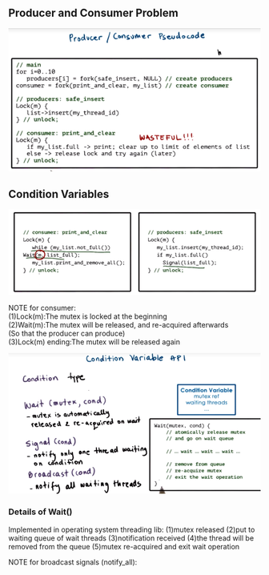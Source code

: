 ## Producer and Consumer Problem

![](/assets/producer_consumer_problem.png)

## Condition Variables

![](/assets/condition_variables_example.png)

NOTE for consumer:  
\(1\)Lock\(m\):The mutex is locked at the beginning  
\(2\)Wait\(m\):The mutex will be released, and re-acquired afterwards  
\(So that the producer can produce\)  
\(3\)Lock\(m\) ending:The mutex will be released again

![](/assets/condition_variables_api.png)

### Details of Wait()
Implemented in operating system threading lib:
(1)mutex released
(2)put to waiting queue of wait threads 
(3)notification received
(4)the thread will be removed from the queue
(5)mutex re-acquired and exit wait operation

NOTE for broadcast signals (notify_all):
